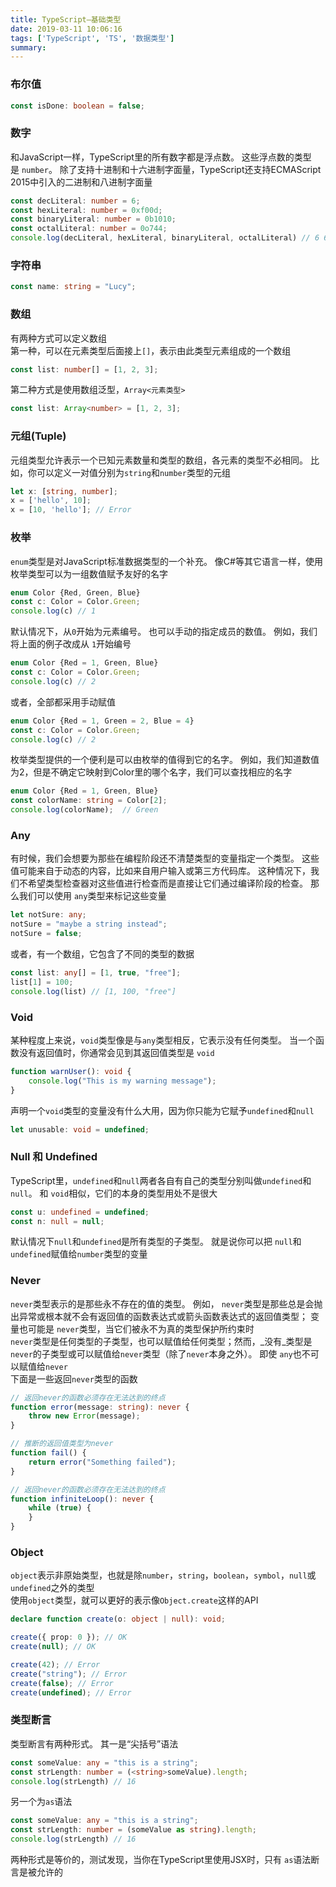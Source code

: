 ```yaml
---
title: TypeScript—基础类型
date: 2019-03-11 10:06:16
tags: ['TypeScript', 'TS', '数据类型']
summary:
---
```

<a name="06e1ad91"></a>
### 布尔值
```typescript
const isDone: boolean = false;
```
<a name="55d4790c"></a>
### 数字
和JavaScript一样，TypeScript里的所有数字都是浮点数。 这些浮点数的类型是 `number`。 除了支持十进制和十六进制字面量，TypeScript还支持ECMAScript 2015中引入的二进制和八进制字面量
```typescript
const decLiteral: number = 6;
const hexLiteral: number = 0xf00d;
const binaryLiteral: number = 0b1010;
const octalLiteral: number = 0o744;
console.log(decLiteral, hexLiteral, binaryLiteral, octalLiteral) // 6 61453 10 484
```
<a name="cc4dd1da"></a>
### 字符串
```typescript
const name: string = "Lucy";
```
<a name="0e67d4b0"></a>
### 数组
有两种方式可以定义数组<br />第一种，可以在元素类型后面接上`[]`，表示由此类型元素组成的一个数组
```typescript
const list: number[] = [1, 2, 3];
```
第二种方式是使用数组泛型，`Array<元素类型>`
```typescript
const list: Array<number> = [1, 2, 3];
```
<a name="4b0d5348"></a>
### 元组(Tuple)
元组类型允许表示一个已知元素数量和类型的数组，各元素的类型不必相同。 比如，你可以定义一对值分别为`string`和`number`类型的元组
```typescript
let x: [string, number];
x = ['hello', 10]; 
x = [10, 'hello']; // Error
```
<a name="56975625"></a>
### 枚举
`enum`类型是对JavaScript标准数据类型的一个补充。 像C#等其它语言一样，使用枚举类型可以为一组数值赋予友好的名字
```typescript
enum Color {Red, Green, Blue}
const c: Color = Color.Green;
console.log(c) // 1
```
默认情况下，从`0`开始为元素编号。 也可以手动的指定成员的数值。 例如，我们将上面的例子改成从 `1`开始编号
```typescript
enum Color {Red = 1, Green, Blue}
const c: Color = Color.Green;
console.log(c) // 2
```
或者，全部都采用手动赋值
```typescript
enum Color {Red = 1, Green = 2, Blue = 4}
const c: Color = Color.Green; 
console.log(c) // 2
```
枚举类型提供的一个便利是可以由枚举的值得到它的名字。 例如，我们知道数值为2，但是不确定它映射到Color里的哪个名字，我们可以查找相应的名字
```typescript
enum Color {Red = 1, Green, Blue}
const colorName: string = Color[2];
console.log(colorName);  // Green
```
<a name="Any"></a>
### Any
有时候，我们会想要为那些在编程阶段还不清楚类型的变量指定一个类型。 这些值可能来自于动态的内容，比如来自用户输入或第三方代码库。 这种情况下，我们不希望类型检查器对这些值进行检查而是直接让它们通过编译阶段的检查。 那么我们可以使用 `any`类型来标记这些变量
```typescript
let notSure: any;
notSure = "maybe a string instead";
notSure = false;
```
或者，有一个数组，它包含了不同的类型的数据
```typescript
const list: any[] = [1, true, "free"];
list[1] = 100;
console.log(list) // [1, 100, "free"]
```
<a name="Void"></a>
### Void
某种程度上来说，`void`类型像是与`any`类型相反，它表示没有任何类型。 当一个函数没有返回值时，你通常会见到其返回值类型是 `void`
```typescript
function warnUser(): void {
    console.log("This is my warning message");
}
```
声明一个`void`类型的变量没有什么大用，因为你只能为它赋予`undefined`和`null`
```typescript
let unusable: void = undefined;
```
<a name="7ef2308a"></a>
### Null 和 Undefined
TypeScript里，`undefined`和`null`两者各自有自己的类型分别叫做`undefined`和`null`。 和 `void`相似，它们的本身的类型用处不是很大
```typescript
const u: undefined = undefined;
const n: null = null;
```
默认情况下`null`和`undefined`是所有类型的子类型。 就是说你可以把 `null`和`undefined`赋值给`number`类型的变量
<a name="Never"></a>
### Never
`never`类型表示的是那些永不存在的值的类型。 例如， `never`类型是那些总是会抛出异常或根本就不会有返回值的函数表达式或箭头函数表达式的返回值类型； 变量也可能是 `never`类型，当它们被永不为真的类型保护所约束时<br />`never`类型是任何类型的子类型，也可以赋值给任何类型；然而，_没有_类型是`never`的子类型或可以赋值给`never`类型（除了`never`本身之外）。 即使 `any`也不可以赋值给`never`<br />下面是一些返回`never`类型的函数
```typescript
// 返回never的函数必须存在无法达到的终点
function error(message: string): never {
    throw new Error(message);
}

// 推断的返回值类型为never
function fail() {
    return error("Something failed");
}

// 返回never的函数必须存在无法达到的终点
function infiniteLoop(): never {
    while (true) {
    }
}
```
<a name="Object"></a>
### Object
`object`表示非原始类型，也就是除`number`，`string`，`boolean`，`symbol`，`null`或`undefined`之外的类型<br />使用`object`类型，就可以更好的表示像`Object.create`这样的API
```typescript
declare function create(o: object | null): void;

create({ prop: 0 }); // OK
create(null); // OK

create(42); // Error
create("string"); // Error
create(false); // Error
create(undefined); // Error
```
<a name="89a8faee"></a>
### 类型断言
类型断言有两种形式。 其一是“尖括号”语法
```typescript
const someValue: any = "this is a string";
const strLength: number = (<string>someValue).length;
console.log(strLength) // 16
```
另一个为`as`语法
```typescript
const someValue: any = "this is a string";
const strLength: number = (someValue as string).length;
console.log(strLength) // 16
```
两种形式是等价的，测试发现，当你在TypeScript里使用JSX时，只有 `as`语法断言是被允许的
